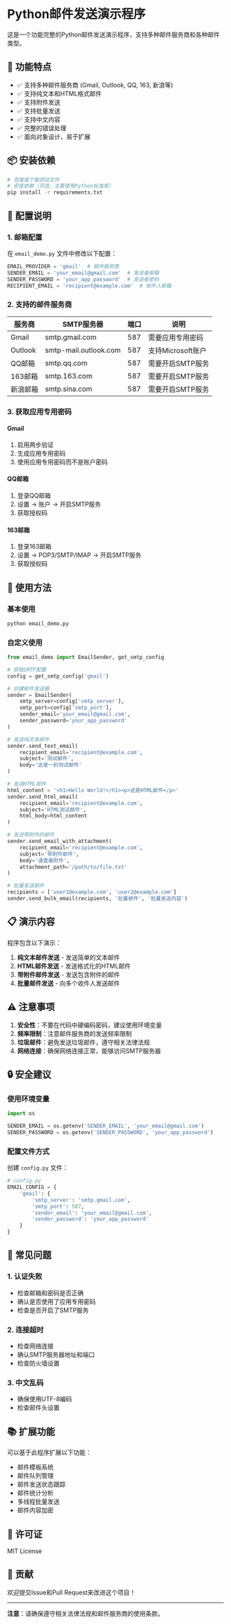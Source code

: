 # Python邮件发送演示程序

这是一个功能完整的Python邮件发送演示程序，支持多种邮件服务商和各种邮件类型。

## 🚀 功能特点

- ✅ 支持多种邮件服务商 (Gmail, Outlook, QQ, 163, 新浪等)
- ✅ 支持纯文本和HTML格式邮件
- ✅ 支持附件发送
- ✅ 支持批量发送
- ✅ 支持中文内容
- ✅ 完整的错误处理
- ✅ 面向对象设计，易于扩展

## 📦 安装依赖

```bash
# 克隆或下载项目文件
# 安装依赖（可选，主要使用Python标准库）
pip install -r requirements.txt
```

## 🔧 配置说明

### 1. 邮箱配置

在 `email_demo.py` 文件中修改以下配置：

```python
EMAIL_PROVIDER = 'gmail'  # 邮件服务商
SENDER_EMAIL = 'your_email@gmail.com'  # 发送者邮箱
SENDER_PASSWORD = 'your_app_password'  # 发送者密码
RECIPIENT_EMAIL = 'recipient@example.com'  # 收件人邮箱
```

### 2. 支持的邮件服务商

| 服务商 | SMTP服务器 | 端口 | 说明 |
|--------|------------|------|------|
| Gmail | smtp.gmail.com | 587 | 需要应用专用密码 |
| Outlook | smtp-mail.outlook.com | 587 | 支持Microsoft账户 |
| QQ邮箱 | smtp.qq.com | 587 | 需要开启SMTP服务 |
| 163邮箱 | smtp.163.com | 587 | 需要开启SMTP服务 |
| 新浪邮箱 | smtp.sina.com | 587 | 需要开启SMTP服务 |

### 3. 获取应用专用密码

#### Gmail
1. 启用两步验证
2. 生成应用专用密码
3. 使用应用专用密码而不是账户密码

#### QQ邮箱
1. 登录QQ邮箱
2. 设置 → 账户 → 开启SMTP服务
3. 获取授权码

#### 163邮箱
1. 登录163邮箱
2. 设置 → POP3/SMTP/IMAP → 开启SMTP服务
3. 获取授权码

## 🎯 使用方法

### 基本使用

```bash
python email_demo.py
```

### 自定义使用

```python
from email_demo import EmailSender, get_smtp_config

# 获取SMTP配置
config = get_smtp_config('gmail')

# 创建邮件发送器
sender = EmailSender(
    smtp_server=config['smtp_server'],
    smtp_port=config['smtp_port'],
    sender_email='your_email@gmail.com',
    sender_password='your_app_password'
)

# 发送纯文本邮件
sender.send_text_email(
    recipient_email='recipient@example.com',
    subject='测试邮件',
    body='这是一封测试邮件'
)

# 发送HTML邮件
html_content = '<h1>Hello World!</h1><p>这是HTML邮件</p>'
sender.send_html_email(
    recipient_email='recipient@example.com',
    subject='HTML测试邮件',
    html_body=html_content
)

# 发送带附件的邮件
sender.send_email_with_attachment(
    recipient_email='recipient@example.com',
    subject='带附件邮件',
    body='请查看附件',
    attachment_path='/path/to/file.txt'
)

# 批量发送邮件
recipients = ['user1@example.com', 'user2@example.com']
sender.send_bulk_email(recipients, '批量邮件', '批量发送内容')
```

## 📋 演示内容

程序包含以下演示：

1. **纯文本邮件发送** - 发送简单的文本邮件
2. **HTML邮件发送** - 发送格式化的HTML邮件
3. **带附件邮件发送** - 发送包含附件的邮件
4. **批量邮件发送** - 向多个收件人发送邮件

## ⚠️ 注意事项

1. **安全性**：不要在代码中硬编码密码，建议使用环境变量
2. **频率限制**：注意邮件服务商的发送频率限制
3. **垃圾邮件**：避免发送垃圾邮件，遵守相关法律法规
4. **网络连接**：确保网络连接正常，能够访问SMTP服务器

## 🔒 安全建议

### 使用环境变量

```python
import os

SENDER_EMAIL = os.getenv('SENDER_EMAIL', 'your_email@gmail.com')
SENDER_PASSWORD = os.getenv('SENDER_PASSWORD', 'your_app_password')
```

### 配置文件方式

创建 `config.py` 文件：

```python
# config.py
EMAIL_CONFIG = {
    'gmail': {
        'smtp_server': 'smtp.gmail.com',
        'smtp_port': 587,
        'sender_email': 'your_email@gmail.com',
        'sender_password': 'your_app_password'
    }
}
```

## 🐛 常见问题

### 1. 认证失败
- 检查邮箱和密码是否正确
- 确认是否使用了应用专用密码
- 检查是否开启了SMTP服务

### 2. 连接超时
- 检查网络连接
- 确认SMTP服务器地址和端口
- 检查防火墙设置

### 3. 中文乱码
- 确保使用UTF-8编码
- 检查邮件头设置

## 📚 扩展功能

可以基于此程序扩展以下功能：

- 邮件模板系统
- 邮件队列管理
- 邮件发送状态跟踪
- 邮件统计分析
- 多线程批量发送
- 邮件内容加密

## 📄 许可证

MIT License

## 🤝 贡献

欢迎提交Issue和Pull Request来改进这个项目！

---

**注意**：请确保遵守相关法律法规和邮件服务商的使用条款。